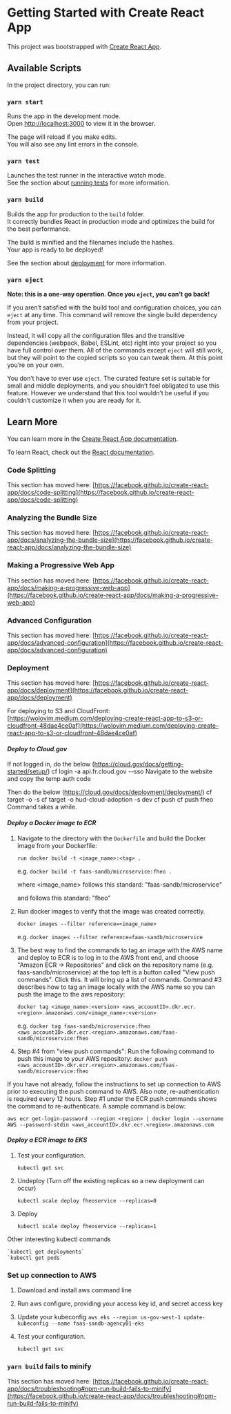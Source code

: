 # Getting Started with Create React App

This project was bootstrapped with [Create React App](https://github.com/facebook/create-react-app).

## Available Scripts

In the project directory, you can run:

### `yarn start`

Runs the app in the development mode.\
Open [http://localhost:3000](http://localhost:3000) to view it in the browser.

The page will reload if you make edits.\
You will also see any lint errors in the console.

### `yarn test`

Launches the test runner in the interactive watch mode.\
See the section about [running tests](https://facebook.github.io/create-react-app/docs/running-tests) for more information.

### `yarn build`

Builds the app for production to the `build` folder.\
It correctly bundles React in production mode and optimizes the build for the best performance.

The build is minified and the filenames include the hashes.\
Your app is ready to be deployed!

See the section about [deployment](https://facebook.github.io/create-react-app/docs/deployment) for more information.

### `yarn eject`

**Note: this is a one-way operation. Once you `eject`, you can’t go back!**

If you aren’t satisfied with the build tool and configuration choices, you can `eject` at any time. This command will remove the single build dependency from your project.

Instead, it will copy all the configuration files and the transitive dependencies (webpack, Babel, ESLint, etc) right into your project so you have full control over them. All of the commands except `eject` will still work, but they will point to the copied scripts so you can tweak them. At this point you’re on your own.

You don’t have to ever use `eject`. The curated feature set is suitable for small and middle deployments, and you shouldn’t feel obligated to use this feature. However we understand that this tool wouldn’t be useful if you couldn’t customize it when you are ready for it.

## Learn More

You can learn more in the [Create React App documentation](https://facebook.github.io/create-react-app/docs/getting-started).

To learn React, check out the [React documentation](https://reactjs.org/).

### Code Splitting

This section has moved here: [https://facebook.github.io/create-react-app/docs/code-splitting](https://facebook.github.io/create-react-app/docs/code-splitting)

### Analyzing the Bundle Size

This section has moved here: [https://facebook.github.io/create-react-app/docs/analyzing-the-bundle-size](https://facebook.github.io/create-react-app/docs/analyzing-the-bundle-size)

### Making a Progressive Web App

This section has moved here: [https://facebook.github.io/create-react-app/docs/making-a-progressive-web-app](https://facebook.github.io/create-react-app/docs/making-a-progressive-web-app)

### Advanced Configuration

This section has moved here: [https://facebook.github.io/create-react-app/docs/advanced-configuration](https://facebook.github.io/create-react-app/docs/advanced-configuration)

### Deployment

This section has moved here: [https://facebook.github.io/create-react-app/docs/deployment](https://facebook.github.io/create-react-app/docs/deployment)

For deploying to S3 and CloudFront: [https://wolovim.medium.com/deploying-create-react-app-to-s3-or-cloudfront-48dae4ce0af](https://wolovim.medium.com/deploying-create-react-app-to-s3-or-cloudfront-48dae4ce0af)

#### *Deploy to Cloud.gov*

If not logged in, do the below (https://cloud.gov/docs/getting-started/setup/)
cf login -a api.fr.cloud.gov  --sso
Navigate to the website and copy the temp auth code

Then do the below (https://cloud.gov/docs/deployment/deployment/)
cf target -o <ORG> -s <SPACE>
cf target -o hud-cloud-adoption -s dev
cf push <APPNAME>
cf push fheo
Command takes a while.




#### *Deploy a Docker image to ECR*

1. Navigate to the directory with the `Dockerfile` and build the Docker image from your Dockerfile:

    `run docker build -t <image_name>:<tag> .`

    e.g. `docker build -t faas-sandb/microservice:fheo .`
    
    where <image_name> follows this standard: "faas-sandb/microservice"
    
    and <tag> follows this standard: "fheo"

1. Run docker images to verify that the image was created correctly.

    `docker images --filter reference=<image_name>`

    e.g. `docker images --filter reference=faas-sandb/microservice`

1. The best way to find the commands to tag an image with the AWS name and deploy to ECR is to log in to the AWS front end, and choose "Amazon ECR -> Repositories" and click on the repository name (e.g. faas-sandb/microservice) at the top left is a button called "View push commands".  Click this.  It will bring up a list of commands.  Command #3 describes how to tag an image locally with the AWS name so you can push the image to the aws repository:

    `docker tag <image_name>:<version> <aws_accountID>.dkr.ecr.<region>.amazonaws.com/<image_name>:<version>`

    e.g. `docker tag faas-sandb/microservice:fheo <aws_accountID>.dkr.ecr.<region>.amazonaws.com/faas-sandb/microservice:fheo`

1. Step #4 from "view push commands": Run the following command to push this image to your AWS repository:
    `docker push <aws_accountID>.dkr.ecr.<region>.amazonaws.com/faas-sandb/microservice:fheo`

If you have not already, follow the instructions to set up connection to AWS prior to executing the push command to AWS.  Also note, re-authentication is required every 12 hours.  Step #1 under the ECR push commands shows the command to re-authenticate.  A sample command is below:

`aws ecr get-login-password --region <region> | docker login --username AWS --password-stdin <aws_accountID>.dkr.ecr.<region>.amazonaws.com`


#### *Deploy a ECR image to EKS*

1. Test your configuration.

    `kubectl get svc`

1.  Undeploy (Turn off the existing replicas so a new deployment can occur)

    `kubectl scale deploy fheoservice --replicas=0`

1. Deploy

    `kubectl scale deploy fheoservice --replicas=1`


Other interesting kubectl commands

    `kubectl get deployments`
    `kubectl get pods`


### Set up connection to AWS

1. Download and install aws command line
1. Run aws configure, providing your access key id, and secret access key
1. Update your kubeconfig
    `aws eks --region us-gov-west-1 update-kubeconfig --name faas-sandb-agency01-eks`

1. Test your configuration.

    `kubectl get svc`


### `yarn build` fails to minify

This section has moved here: [https://facebook.github.io/create-react-app/docs/troubleshooting#npm-run-build-fails-to-minify](https://facebook.github.io/create-react-app/docs/troubleshooting#npm-run-build-fails-to-minify)
